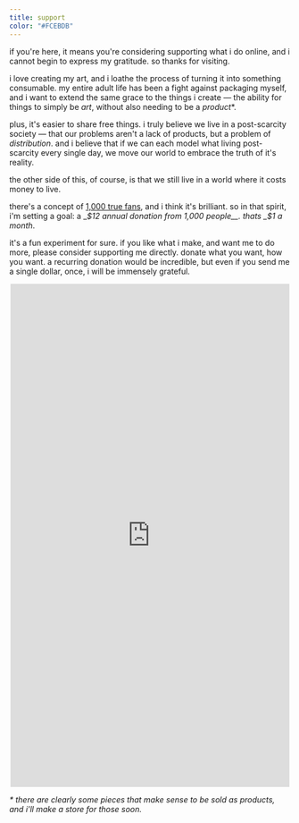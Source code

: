 ```yaml
---
title: support
color: "#FCEBDB"
---
```


if you're here, it means you're considering supporting what i do online, and i cannot begin to express my gratitude. so thanks for visiting.

i love creating my art, and i loathe the process of turning it into something consumable. my entire adult life has been a fight against packaging myself, and i want to extend the same grace to the things i create — the ability for things to simply be _art_, without also needing to be a _product_*.

plus, it's easier to share free things. i truly believe we live in a post-scarcity society — that our problems aren't a lack of products, but a problem of _distribution_. and i believe that if we can each model what living post-scarcity every single day, we move our world to embrace the truth of it's reality.

the other side of this, of course, is that we still live in a world where it costs money to live.

there's a concept of [1,000 true fans]( https://kk.org/thetechnium/1000-true-fans/), and i think it's brilliant. so in that spirit, i'm setting a goal: a __$12 annual donation from 1,000 people__. thats _$1 a month_.

it's a fun experiment for sure. if you like what i make, and want me to do more, please consider supporting me directly. donate what you want, how you want. a recurring donation would be incredible, but even if you send me a single dollar, once, i will be immensely grateful.

<div style="text-align:center;">
<script src="https://donorbox.org/widget.js" paypalExpress="false"></script><iframe allowpaymentrequest="" frameborder="0" height="900px" name="donorbox" scrolling="no" seamless="seamless" src="https://donorbox.org/embed/dainsaint?default_interval=a&amount=12" style="max-width: 500px; min-width: 250px; max-height:none!important;" width="100%"></iframe>
</div>



_* there are clearly some pieces that make sense to be sold as products, and i'll make a store for those soon._
